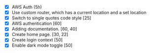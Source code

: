 - [x] AWS Auth (5h)
- [x] Use custom router, which has a current location and a set location
- [x] Switch to single quotes code style [25]
- [x] AWS authentication [60]
- [x] Adding documentation. [60, 40]
- [x] Create home page. [30, 22]
- [x] Create login context [50]
- [x] Enable dark mode toggle [50]
